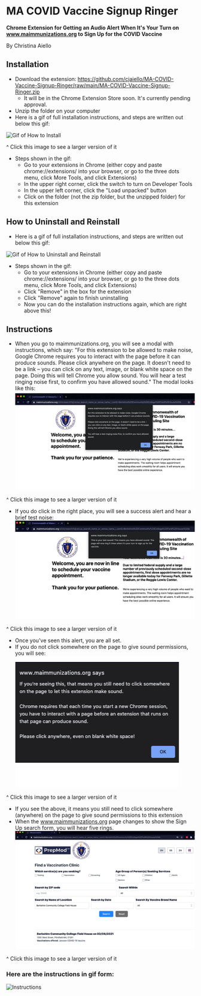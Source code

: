 # MA COVID Vaccine Signup Ringer

**Chrome Extension for Getting an Audio Alert When It's Your Turn on www.maimmunizations.org to Sign Up for the COVID Vaccine**

By Christina Aiello

## Installation
* Download the extension: https://github.com/cjaiello/MA-COVID-Vaccine-Signup-Ringer/raw/main/MA-COVID-Vaccine-Signup-Ringer.zip
  * It will be in the Chrome Extension Store soon. It's currently pending approval.
* Unzip the folder on your computer
* Here is a gif of full installation instructions, and steps are written out below this gif:

![Gif of How to Install](/images/how-to-install.gif)

^ Click this image to see a larger version of it

* Steps shown in the gif:
  * Go to your extensions in Chrome (either copy and paste chrome://extensions/ into your browser, or go to the three dots menu, click More Tools, and click Extensions)
  * In the upper right corner, click the switch to turn on Developer Tools
  * In the upper left corner, click the "Load unpacked" button
  * Click on the folder (not the zip folder, but the unzipped folder) for this extension

## How to Uninstall and Reinstall

* Here is a gif of full installation instructions, and steps are written out below this gif:

![Gif of How to Uninstall and Reinstall](/images/how-to-uninstall-and-reinstall.gif)

* Steps shown in the gif:
  * Go to your extensions in Chrome (either copy and paste chrome://extensions/ into your browser, or go to the three dots menu, click More Tools, and click Extensions)
  * Click "Remove" in the box for the extension
  * Click "Remove" again to finish uninstalling
  * Now you can do the installation instructions again, which are right above this!

## Instructions
* When you go to maimmunizations.org, you will see a modal with instructions, which say:
"For this extension to be allowed to make noise, Google Chrome requires you to interact with the page before it can produce sounds. Please click anywhere on the page. It doesn't need to be a link – you can click on any text, image, or blank white space on the page. Doing this will tell Chrome you allow sound. You will hear a test ringing noise first, to confirm you have allowed sound." The modal looks like this:
![Instructions Alert](/images/promo-1.png)

^ Click this image to see a larger version of it

* If you do click in the right place, you will see a success alert and hear a brief test noise:
![Test Sound Confirmation Alert](/images/promo-2.png)

^ Click this image to see a larger version of it

  * Once you've seen this alert, you are all set.
* If you do not click somewhere on the page to give sound permissions, you will see:
![Need Sound Permissions Alert](/images/promo-3.png)

^ Click this image to see a larger version of it

* If you see the above, it means you still need to click somewhere (anywhere) on the page to give sound permissions to this extension
* When the www.maimmunizations.org page changes to show the Sign Up search form, you will hear five rings.
![Sign Up Form](/images/promo-4.png)

^ Click this image to see a larger version of it

### Here are the instructions in gif form:
![Instructions](/images/instructions.gif)
